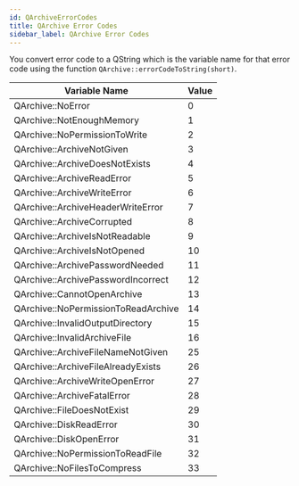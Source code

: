 ```yaml
---
id: QArchiveErrorCodes
title: QArchive Error Codes
sidebar_label: QArchive Error Codes
---
```


You convert error code to a QString which is the variable name for that error 
code using the function   ```QArchive::errorCodeToString(short)```.


| Variable Name                       	  | Value   |
|-----------------------------------------|---------|
| QArchive::NoError			  |    0    |
| QArchive::NotEnoughMemory		  |    1    |
| QArchive::NoPermissionToWrite		  |    2    |
| QArchive::ArchiveNotGiven               |    3    |
| QArchive::ArchiveDoesNotExists          |    4    |
| QArchive::ArchiveReadError              |    5    | 
| QArchive::ArchiveWriteError		  |    6    |
| QArchive::ArchiveHeaderWriteError       |    7    |
| QArchive::ArchiveCorrupted              |    8    |
| QArchive::ArchiveIsNotReadable          |    9    |
| QArchive::ArchiveIsNotOpened            |    10   |
| QArchive::ArchivePasswordNeeded         |    11   |
| QArchive::ArchivePasswordIncorrect      |    12   |
| QArchive::CannotOpenArchive             |    13   |
| QArchive::NoPermissionToReadArchive     |    14   |
| QArchive::InvalidOutputDirectory        |    15   |
| QArchive::InvalidArchiveFile            |    16   |
| QArchive::ArchiveFileNameNotGiven       |    25   |
| QArchive::ArchiveFileAlreadyExists      |    26   |
| QArchive::ArchiveWriteOpenError         |    27   |
| QArchive::ArchiveFatalError             |    28   |
| QArchive::FileDoesNotExist		  |    29   |
| QArchive::DiskReadError                 |    30   |
| QArchive::DiskOpenError                 |    31   |
| QArchive::NoPermissionToReadFile        |    32   |
| QArchive::NoFilesToCompress             |    33   |


